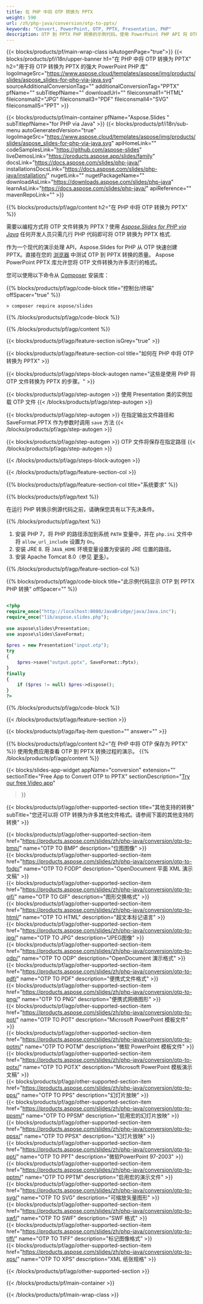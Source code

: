 ```yaml
---
title: 在 PHP 中将 OTP 转换为 PPTX
weight: 590
url: /zh/php-java/conversion/otp-to-pptx/ 
keywords: "Convert, PowerPoint, OTP, PPTX, Presentation, PHP"
description: OTP 到 PPTX PHP 转换的示例代码。使用 PowerPoint PHP API 将 OTP 文件批量转换为 PPTX 文件。
---
```


{{< blocks/products/pf/main-wrap-class isAutogenPage="true">}}
{{< blocks/products/pf/i18n/upper-banner h1="在 PHP 中将 OTP 转换为 PPTX" h2="用于将 OTP 转换为 PPTX 的强大 PowerPoint PHP 库" logoImageSrc="https://www.aspose.cloud/templates/aspose/img/products/slides/aspose_slides-for-php-via-java.svg" sourceAdditionalConversionTag="" additionalConversionTag="PPTX" pfName="" subTitlepfName="" downloadUrl="" fileiconsmall1="HTML" fileiconsmall2="JPG" fileiconsmall3="PDF" fileiconsmall4="SVG" fileiconsmall5="PPT" >}}

{{< blocks/products/pf/main-container pfName="Aspose.Slides " subTitlepfName="for PHP via Java" >}}
{{< blocks/products/pf/i18n/sub-menu autoGeneratedVersion="true" logoImageSrc="https://www.aspose.cloud/templates/aspose/img/products/slides/aspose_slides-for-php-via-java.svg" apiHomeLink="" codeSamplesLink="https://github.com/aspose-slides" liveDemosLink="https://products.aspose.app/slides/family" docsLink="https://docs.aspose.com/slides/php-java/" installationsDocsLink="https://docs.aspose.com/slides/php-java/installation/" nugetLink="" nugetPackageName="" downloadAsLink="https://downloads.aspose.com/slides/php-java" learnAsLink="https://docs.aspose.com/slides/php-java/" apiReference="" mavenRepoLink="" >}}

{{% blocks/products/pf/agp/content h2="在 PHP 中将 OTP 转换为 PPTX" %}}

需要以编程方式将 OTP 文件转换为 PPTX？使用 [*Aspose.Slides for PHP via Java*](https://products.aspose.com/slides/zh/php-java/) 任何开发人员只需几行 PHP 代码即可将 OTP 转换为 PPTX 格式.

作为一个现代的演示处理 API，Aspose.Slides for PHP 从 OTP 快速创建 PPTX。直接在您的 [浏览器](https://products.aspose.app/slides/conversion) 中测试 OTP 到 PPTX 转换的质量。 Aspose PowerPoint PPTX 库允许您将 OTP 文件转换为许多流行的格式。

您可以使用以下命令从 [Composer](https://packagist.org/packages/aspose/slides) 安装库：

{{% blocks/products/pf/agp/code-block title="控制台/终端" offSpacer="true" %}}

```console
> composer require aspose/slides 

```

{{% /blocks/products/pf/agp/code-block %}}

{{% /blocks/products/pf/agp/content %}}

{{< blocks/products/pf/agp/feature-section isGrey="true" >}}

{{< blocks/products/pf/agp/feature-section-col title="如何在 PHP 中将 OTP 转换为 PPTX" >}}

{{< blocks/products/pf/agp/steps-block-autogen name="这些是使用 PHP 将 OTP 文件转换为 PPTX 的步骤。" >}}

{{< blocks/products/pf/agp/step-autogen >}}
使用 Presentation 类的实例加载 OTP 文件
{{< /blocks/products/pf/agp/step-autogen >}}

{{< blocks/products/pf/agp/step-autogen >}}
在指定输出文件路径和 SaveFormat.PPTX 作为参数时调用 `save` 方法
{{< /blocks/products/pf/agp/step-autogen >}}

{{< blocks/products/pf/agp/step-autogen >}}
OTP 文件将保存在指定路径
{{< /blocks/products/pf/agp/step-autogen >}}

{{< /blocks/products/pf/agp/steps-block-autogen >}}

{{< /blocks/products/pf/agp/feature-section-col >}}

{{% blocks/products/pf/agp/feature-section-col title="系统要求" %}}

{{% blocks/products/pf/agp/text %}}

 在运行 PHP 转换示例源代码之前，请确保您具有以下先决条件。

{{% /blocks/products/pf/agp/text %}}

1. 安装 PHP 7，将 PHP 的路径添加到系统 `PATH` 变量中，并在 `php.ini` 文件中将 `allow_url_include` 设置为 `On`。
1. 安装 JRE 8. 将 `JAVA_HOME` 环境变量设置为安装的 JRE 位置的路径。
1. 安装 Apache Tomcat 8.0（参见 [更多](https://docs.aspose.com/slides/php-java/installation/)）。 

{{% /blocks/products/pf/agp/feature-section-col %}}

{{% blocks/products/pf/agp/code-block title="此示例代码显示 OTP 到 PPTX PHP 转换" offSpacer="" %}}

```php

<?php
require_once("http://localhost:8080/JavaBridge/java/Java.inc");
require_once("lib/aspose.slides.php");
 
use aspose\slides\Presentation;
use aspose\slides\SaveFormat;
 
$pres = new Presentation("input.otp");
try
{
    $pres->save("output.pptx", SaveFormat::Pptx);
}
finally
{
    if ($pres != null) $pres->dispose();
}
?>

```
{{% /blocks/products/pf/agp/code-block %}}

{{< /blocks/products/pf/agp/feature-section >}}

{{< blocks/products/pf/agp/faq-item question="" answer="" >}}
 
{{% blocks/products/pf/agp/content h2="在 PHP 中将 OTP 保存为 PPTX" %}}
使用免费应用查看 OTP 到 PPTX 转换过程的演示。 
{{% /blocks/products/pf/agp/content %}}

<!-- aboutfile Starts -->

{{< blocks/slides-app-widget 
appName="conversion"
extension=""
sectionTitle="Free App to Convert OTP to PPTX" 
sectionDescription="[Try our free Video app](https://products.aspose.app/slides/video/)" 
>}}

<!-- aboutfile Ends -->

{{< blocks/products/pf/agp/other-supported-section title="其他支持的转换" subTitle="您还可以将 OTP 转换为许多其他文件格式。请参阅下面的其他支持的转换" >}}

{{< blocks/products/pf/agp/other-supported-section-item href="https://products.aspose.com/slides/zh/php-java/conversion/otp-to-bmp/" name="OTP TO BMP" description="位图图像" >}}  
{{< blocks/products/pf/agp/other-supported-section-item href="https://products.aspose.com/slides/zh/php-java/conversion/otp-to-fodp/" name="OTP TO FODP" description="OpenDocument 平面 XML 演示文稿" >}}  
{{< blocks/products/pf/agp/other-supported-section-item href="https://products.aspose.com/slides/zh/php-java/conversion/otp-to-gif/" name="OTP TO GIF" description="图形交换格式" >}}  
{{< blocks/products/pf/agp/other-supported-section-item href="https://products.aspose.com/slides/zh/php-java/conversion/otp-to-html/" name="OTP TO HTML" description="超文本标记语言" >}}  
{{< blocks/products/pf/agp/other-supported-section-item href="https://products.aspose.com/slides/zh/php-java/conversion/otp-to-jpg/" name="OTP TO JPG" description="JPEG图像" >}}  
{{< blocks/products/pf/agp/other-supported-section-item href="https://products.aspose.com/slides/zh/php-java/conversion/otp-to-odp/" name="OTP TO ODP" description="OpenDocument 演示格式" >}}  
{{< blocks/products/pf/agp/other-supported-section-item href="https://products.aspose.com/slides/zh/php-java/conversion/otp-to-pdf/" name="OTP TO PDF" description="便携式文件格式" >}}  
{{< blocks/products/pf/agp/other-supported-section-item href="https://products.aspose.com/slides/zh/php-java/conversion/otp-to-png/" name="OTP TO PNG" description="便携式网络图形" >}}  
{{< blocks/products/pf/agp/other-supported-section-item href="https://products.aspose.com/slides/zh/php-java/conversion/otp-to-pot/" name="OTP TO POT" description="Microsoft PowerPoint 模板文件" >}}  
{{< blocks/products/pf/agp/other-supported-section-item href="https://products.aspose.com/slides/zh/php-java/conversion/otp-to-potm/" name="OTP TO POTM" description="微软 PowerPoint 模板文件" >}}  
{{< blocks/products/pf/agp/other-supported-section-item href="https://products.aspose.com/slides/zh/php-java/conversion/otp-to-potx/" name="OTP TO POTX" description="Microsoft PowerPoint 模板演示文稿" >}}  
{{< blocks/products/pf/agp/other-supported-section-item href="https://products.aspose.com/slides/zh/php-java/conversion/otp-to-pps/" name="OTP TO PPS" description="幻灯片放映" >}}  
{{< blocks/products/pf/agp/other-supported-section-item href="https://products.aspose.com/slides/zh/php-java/conversion/otp-to-ppsm/" name="OTP TO PPSM" description="启用宏的幻灯片放映" >}}  
{{< blocks/products/pf/agp/other-supported-section-item href="https://products.aspose.com/slides/zh/php-java/conversion/otp-to-ppsx/" name="OTP TO PPSX" description="幻灯片放映" >}}  
{{< blocks/products/pf/agp/other-supported-section-item href="https://products.aspose.com/slides/zh/php-java/conversion/otp-to-ppt/" name="OTP TO PPT" description="微软PowerPoint 97-2003" >}}  
{{< blocks/products/pf/agp/other-supported-section-item href="https://products.aspose.com/slides/zh/php-java/conversion/otp-to-pptm/" name="OTP TO PPTM" description="启用宏的演示文件" >}}  
{{< blocks/products/pf/agp/other-supported-section-item href="https://products.aspose.com/slides/zh/php-java/conversion/otp-to-svg/" name="OTP TO SVG" description="可缩放矢量图形" >}}  
{{< blocks/products/pf/agp/other-supported-section-item href="https://products.aspose.com/slides/zh/php-java/conversion/otp-to-swf/" name="OTP TO SWF" description="SWF 格式" >}}  
{{< blocks/products/pf/agp/other-supported-section-item href="https://products.aspose.com/slides/zh/php-java/conversion/otp-to-tiff/" name="OTP TO TIFF" description="标记图像格式" >}}  
{{< blocks/products/pf/agp/other-supported-section-item href="https://products.aspose.com/slides/zh/php-java/conversion/otp-to-xps/" name="OTP TO XPS" description="XML 纸张规格" >}}  


{{< /blocks/products/pf/agp/other-supported-section >}}

{{< /blocks/products/pf/main-container >}}
    
{{< /blocks/products/pf/main-wrap-class >}}